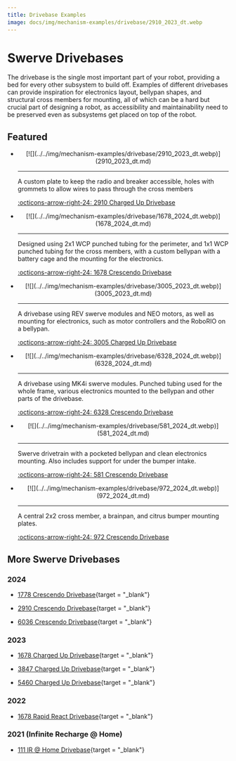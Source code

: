 ```yaml
---
title: Drivebase Examples
image: docs/img/mechanism-examples/drivebase/2910_2023_dt.webp
---
```



# Swerve Drivebases
The drivebase is the single most important part of your robot, providing a bed for every other subsystem to build off. Examples of different drivebases can provide inspiration for electronics layout, bellypan shapes, and structural cross members for mounting, all of which can be a hard but crucial part of designing a robot, as accessibility and maintainability need to be preserved even as subsystems get placed on top of the robot.

## Featured

<div class="grid cards" markdown>

-   <center>[![](../../img/mechanism-examples/drivebase/2910_2023_dt.webp)](2910_2023_dt.md)</center>

    ---

    A custom plate to keep the radio and breaker accessible, holes with grommets to allow wires to pass through the cross members
    
    [:octicons-arrow-right-24: 2910 Charged Up Drivebase](2910_2023_dt.md)

-   <center>[![](../../img/mechanism-examples/drivebase/1678_2024_dt.webp)](1678_2024_dt.md)</center>

    ---

    Designed using 2x1 WCP punched tubing for the perimeter, and 1x1 WCP punched tubing for the cross members, with a custom bellypan with a battery cage and the mounting for the electronics.
    
    [:octicons-arrow-right-24: 1678 Crescendo Drivebase](1678_2024_dt.md)

-   <center>[![](../../img/mechanism-examples/drivebase/3005_2023_dt.webp)](3005_2023_dt.md)</center>

    ---

    A drivebase using REV swerve modules and NEO motors, as well as mounting for electronics, such as motor controllers and the RoboRIO on a bellypan.
    
    [:octicons-arrow-right-24: 3005 Charged Up Drivebase](3005_2023_dt.md)

-   <center>[![](../../img/mechanism-examples/drivebase/6328_2024_dt.webp)](6328_2024_dt.md)</center>

    ---

    A drivebase using MK4i swerve modules. Punched tubing used for the whole frame, various electronics mounted to the bellypan and other parts of the drivebase.
    
    [:octicons-arrow-right-24: 6328 Crescendo Drivebase](6328_2024_dt.md)

-   <center>[![](../../img/mechanism-examples/drivebase/581_2024_dt.webp)](581_2024_dt.md)</center>

    ---

    Swerve drivetrain with a pocketed bellypan and clean electronics mounting. Also includes support for under the bumper intake.
    
    [:octicons-arrow-right-24: 581 Crescendo Drivebase](581_2024_dt.md)

-   <center>[![](../../img/mechanism-examples/drivebase/972_2024_dt.webp)](972_2024_dt.md)</center>

    ---

    A central 2x2 cross member, a brainpan, and citrus bumper mounting plates.
    
    [:octicons-arrow-right-24: 972 Crescendo Drivebase](972_2024_dt.md)

</div>

## More Swerve Drivebases

### 2024
    
- [1778 Crescendo Drivebase](https://cad.onshape.com/documents/21700de5780384d6ad1fa400/v/2df097eb26f61c667560f279/e/2501a63e8a1e274c06f6ffa9){target = "_blank"}

- [2910 Crescendo Drivebase](https://cad.onshape.com/documents/70eba2a478dd337a2a5ee39f/w/67c7cbea0fb0db80a77d7cd5/e/fb4f34c2a45ef9229fabd9da){target = "_blank"}

- [6036 Crescendo Drivebase](https://cad.onshape.com/documents/22a2d0f831f60e64d21620b9/v/dbe74dd7c8d389c79208ff23/e/8de2be52d382e7a9e35e8f71){target = "_blank"}

### 2023

- [1678 Charged Up Drivebase](https://cad.onshape.com/documents/e96fd59ce7ac19e7f6efda0e/w/21eb649ac86f456f426e47a6/e/1816729067fb37bcba2a150b){target = "_blank"}

- [3847 Charged Up Drivebase](https://cad.onshape.com/documents/faa6c7d462258949d42561f1/w/b98e2e9310416447bc8c57bd/e/0e4c0623b12177df681480d0?renderMode=0&uiState=671097d59686e72d29756c2e){target = "_blank"}

- [5460 Charged Up Drivebase](https://cad.onshape.com/documents/583e9463214aa454d340082d/w/d8a830f3cf90071cfa52da20/e/9f7a4e691bfff73d9ed84209){target = "_blank"}

### 2022

- [1678 Rapid React Drivebase](https://cad.onshape.com/documents/76cceb18fbc1c922c8217ec3/w/e35ea9353fc3c4781b8f8883/e/f4de020844649ab5f8786b52){target = "_blank"}

### 2021 (Infinite Recharge @ Home)

- [111 IR @ Home Drivebase](https://cad.onshape.com/documents/e82ea426e855038e49d02864/w/718b2c5ff33cd33e39664376/e/0b83d5f80ed251fa566e4b51){target = "_blank"}